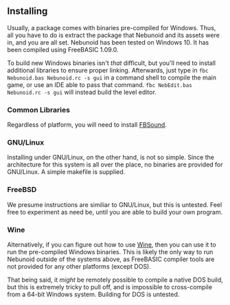 ## Installing
Usually, a package comes with binaries pre-compiled for Windows. Thus, all you have to do is extract the package that Nebunoid and its assets were in, and you are all set. Nebunoid has been tested on Windows 10. It has been compiled using FreeBASIC 1.09.0.

To build new Windows binaries isn't *that* difficult, but you'll need to install additional libraries to ensure proper linking. Afterwards, just type in `fbc Nebunoid.bas Nebunoid.rc -s gui` in a command shell to compile the main game, or use an IDE able to pass that command. `fbc NebEdit.bas Nebunoid.rc -s gui` will instead build the level editor.

### Common Libraries
Regardless of platform, you will need to install [FBSound](https://www.freebasic.net/forum/viewtopic.php?t=17740).

### GNU/Linux
Installing under GNU/Linux, on the other hand, is not so simple. Since the architecture for this system is all over the place, no binaries are provided for GNU/Linux. A simple makefile is supplied.

### FreeBSD
We presume instructions are similiar to GNU/Linux, but this is untested. Feel free to experiment as need be, until you are able to build your own program.

### Wine
Alternatively, if you can figure out how to use [Wine](http://www.winehq.org/), then you can use it to run the pre-compiled Windows binaries. This is likely the only way to run Nebunoid outside of the systems above, as FreeBASIC compiler tools are not provided for any other platforms (except DOS).

That being said, it *might* be remotely possible to compile a native DOS build, but this is extremely tricky to pull off, and is impossible to cross-compile from a 64-bit Windows system. Building for DOS is untested.
